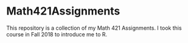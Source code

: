 # Math421Assignments
This repository is a collection of my Math 421 Assignments.
I took this course in Fall 2018 to introduce me to R.
